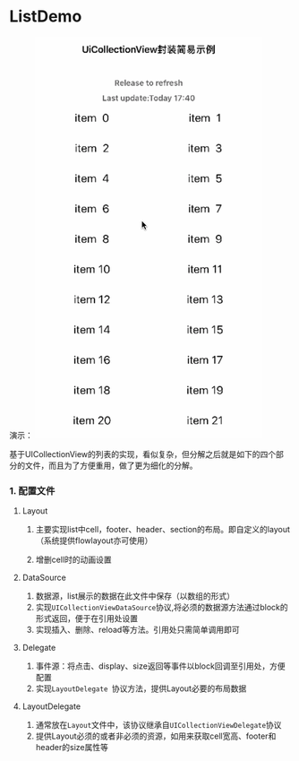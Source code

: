 # ListDemo

演示：
![demo](./demo.gif)

基于UICollectionView的列表的实现，看似复杂，但分解之后就是如下的四个部分的文件，而且为了方便重用，做了更为细化的分解。
### 1. 配置文件
1. Layout

	1. 主要实现list中cell，footer、header、section的布局。即自定义的layout（系统提供flowlayout亦可使用）

	3. 增删cell时的动画设置
	
2. DataSource
	
	1. 数据源，list展示的数据在此文件中保存（以数组的形式）
	1. 实现`UICollectionViewDataSource`协议,将必须的数据源方法通过block的形式返回，便于在引用处设置
	2. 实现插入、删除、reload等方法。引用处只需简单调用即可

3. Delegate

	1. 事件源：将点击、display、size返回等事件以block回调至引用处，方便配置
	2. 实现`LayoutDelegate `协议方法，提供Layout必要的布局数据


4. LayoutDelegate

	1. 通常放在`Layout`文件中，该协议继承自`UICollectionViewDelegate`协议
	2. 提供Layout必须的或者非必须的资源，如用来获取cell宽高、footer和header的size属性等



